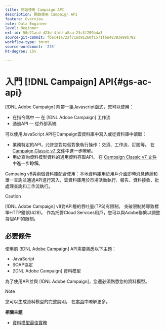 ```yaml
---
title: 開始使用 Campaign API
description: 開始使用 Campaign API
feature: Overview
role: Data Engineer
level: Beginner
exl-id: 50e21acd-d23d-4fdd-a8aa-23c3f209bda3
source-git-commit: fbec41a722f71ad91260f1571f6a48383e99b782
workflow-type: tm+mt
source-wordcount: '235'
ht-degree: 15%

---
```


# 入門 [!DNL Campaign] API{#gs-ac-api}

[!DNL Adobe Campaign] 附帶一組Javascript函式，您可以使用：

* 在指令碼中 — 在 [!DNL Adobe Campaign] 工作流
* 通過API — 從外部系統

可以使用JavaScript API在Campaign雲資料庫中寫入或從資料庫中讀取：

* 業務特定的API，允許您對每個對象執行操作：交貨、工作流、訂閱等。 在 [Campaign Classic v7 文件](https://experienceleague.adobe.com/docs/campaign-classic/using/configuring-campaign-classic/api/business-oriented-apis.html)中進一步瞭解。
* 用於查詢資料模型資料的通用資料存取API。 在 [Campaign Classic v7 文件](https://experienceleague.adobe.com/docs/campaign-classic/using/configuring-campaign-classic/api/data-oriented-apis.html)中進一步瞭解。

Campaing v8與兩個資料庫配合使用：本地資料庫用於用戶介面即時消息傳遞和單一查詢並通過API進行寫入，雲資料庫用於市場活動執行、報告、資料接收、批處理查詢和工作流執行。

>[!CAUTION]
>
>[!DNL Adobe Campaign] v8對API層的吞吐量(TPS)有限制。 突破限制將導致標準HTTP錯誤(429)。 作為托管Cloud Services用戶，您可以與Adobe聯繫以調整每個API的限制。

## 必要條件

使用前 [!DNL Adobe Campaign] API需要熟悉以下主題：

* JavaScript
* SOAP協定
* [!DNL Adobe Campaign] 資料模型

為了使用API並與 [!DNL Adobe Campaign]，您還必須熟悉您的資料模型。

>[!NOTE]
>您可以生成資料模型的完整說明。 在[本頁](datamodel.md)中瞭解更多。


**相關主題**

* [資料模型最佳實務](datamodel-best-practices.md)
